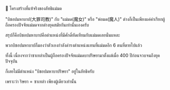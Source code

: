 📌 โครงสร้างที่แท้จริงของลัทธิแม่มด

"บิชอปมหาบาป(大罪司教)" กับ "แม่มด(魔女)" หรือ "พ่อมด(魔人)" ต่างก็เป็นเพียงแค่คำเรียกผู้ถือครองปัจจัยแม่มดจากต่างยุคสมัยกันเท่านั้นเองครับ

สรุปก็คือบิชอปมหาบาปคือตำแหน่งที่มีศักดิ์ทัดเทียมกับแม่มดเลยนั่นแหละ

พวกบิชอปมหาบาปก็มองว่าตัวเองกำลังดำรงตำแหน่งแทนที่แม่มดอีก 6 ตนที่ตายไปแล้ว

ทั้งนี้ เนื่องจากว่าซาเทล่าเป็นผู้ถือครองปัจจัยแม่มดบาปริษยามาตั้งแต่เมื่อ 400 ปีก่อนจวบจนถึงยุคปัจจุบัน

ก็เลยไม่มีตำแหน่ง "บิชอปมหาบาปริษยา" อยู่ในลัทธิครับ

เพราะว่า ริษยา = ซาเทล่า เพียงผู้เดียวเท่านั้น
